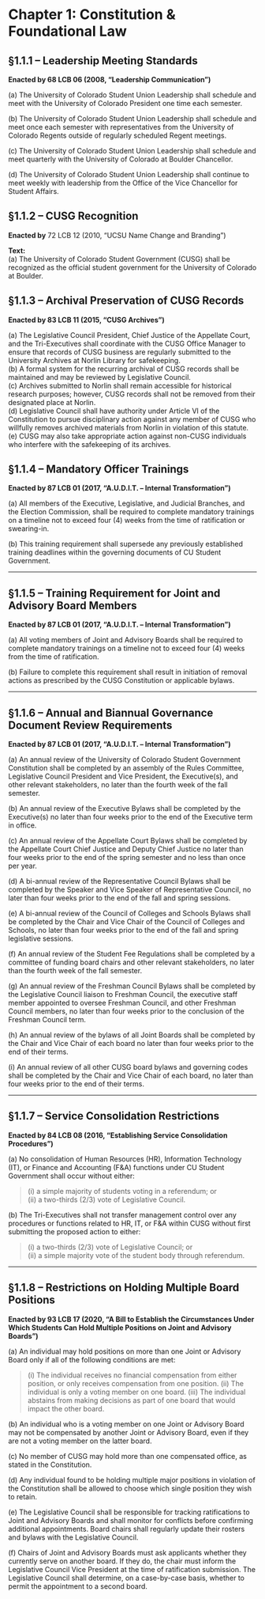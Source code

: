 # Chapter 1: Constitution & Foundational Law

## §1.1.1 – Leadership Meeting Standards  
**Enacted by 68 LCB 06 (2008, “Leadership Communication”)**

(a) The University of Colorado Student Union Leadership shall schedule and meet with the University of Colorado President one time each semester.

(b) The University of Colorado Student Union Leadership shall schedule and meet once each semester with representatives from the University of Colorado Regents outside of regularly scheduled Regent meetings.

(c) The University of Colorado Student Union Leadership shall schedule and meet quarterly with the University of Colorado at Boulder Chancellor.

(d) The University of Colorado Student Union Leadership shall continue to meet weekly with leadership from the Office of the Vice Chancellor for Student Affairs.


## §1.1.2 – CUSG Recognition  
**Enacted by** 72 LCB 12 (2010, “UCSU Name Change and Branding”)

**Text:**  
(a) The University of Colorado Student Government (CUSG) shall be recognized as the official student government for the University of Colorado at Boulder.

## §1.1.3 – Archival Preservation of CUSG Records  
**Enacted by 83 LCB 11 (2015, “CUSG Archives”)**

(a) The Legislative Council President, Chief Justice of the Appellate Court, and the Tri-Executives shall coordinate with the CUSG Office Manager to ensure that records of CUSG business are regularly submitted to the University Archives at Norlin Library for safekeeping.  
(b) A formal system for the recurring archival of CUSG records shall be maintained and may be reviewed by Legislative Council.  
(c) Archives submitted to Norlin shall remain accessible for historical research purposes; however, CUSG records shall not be removed from their designated place at Norlin.  
(d) Legislative Council shall have authority under Article VI of the Constitution to pursue disciplinary action against any member of CUSG who willfully removes archived materials from Norlin in violation of this statute.  
(e) CUSG may also take appropriate action against non-CUSG individuals who interfere with the safekeeping of its archives.

## §1.1.4 – Mandatory Officer Trainings
**Enacted by 87 LCB 01 (2017, “A.U.D.I.T. – Internal Transformation”)**

(a) All members of the Executive, Legislative, and Judicial Branches, and the Election Commission, shall be required to complete mandatory trainings on a timeline not to exceed four (4) weeks from the time of ratification or swearing-in.

(b) This training requirement shall supersede any previously established training deadlines within the governing documents of CU Student Government.

---

## §1.1.5 – Training Requirement for Joint and Advisory Board Members
**Enacted by 87 LCB 01 (2017, “A.U.D.I.T. – Internal Transformation”)**

(a) All voting members of Joint and Advisory Boards shall be required to complete mandatory trainings on a timeline not to exceed four (4) weeks from the time of ratification.

(b) Failure to complete this requirement shall result in initiation of removal actions as prescribed by the CUSG Constitution or applicable bylaws.

---

## §1.1.6 – Annual and Biannual Governance Document Review Requirements
**Enacted by 87 LCB 01 (2017, “A.U.D.I.T. – Internal Transformation”)**

(a) An annual review of the University of Colorado Student Government Constitution shall be completed by an assembly of the Rules Committee, Legislative Council President and Vice President, the Executive(s), and other relevant stakeholders, no later than the fourth week of the fall semester.

(b) An annual review of the Executive Bylaws shall be completed by the Executive(s) no later than four weeks prior to the end of the Executive term in office.

(c) An annual review of the Appellate Court Bylaws shall be completed by the Appellate Court Chief Justice and Deputy Chief Justice no later than four weeks prior to the end of the spring semester and no less than once per year.

(d) A bi-annual review of the Representative Council Bylaws shall be completed by the Speaker and Vice Speaker of Representative Council, no later than four weeks prior to the end of the fall and spring sessions.

(e) A bi-annual review of the Council of Colleges and Schools Bylaws shall be completed by the Chair and Vice Chair of the Council of Colleges and Schools, no later than four weeks prior to the end of the fall and spring legislative sessions.

(f) An annual review of the Student Fee Regulations shall be completed by a committee of funding board chairs and other relevant stakeholders, no later than the fourth week of the fall semester.

(g) An annual review of the Freshman Council Bylaws shall be completed by the Legislative Council liaison to Freshman Council, the executive staff member appointed to oversee Freshman Council, and other Freshman Council members, no later than four weeks prior to the conclusion of the Freshman Council term.

(h) An annual review of the bylaws of all Joint Boards shall be completed by the Chair and Vice Chair of each board no later than four weeks prior to the end of their terms.

(i) An annual review of all other CUSG board bylaws and governing codes shall be completed by the Chair and Vice Chair of each board, no later than four weeks prior to the end of their terms.

---

## §1.1.7 – Service Consolidation Restrictions  
**Enacted by 84 LCB 08 (2016, “Establishing Service Consolidation Procedures”)**

(a) No consolidation of Human Resources (HR), Information Technology (IT), or Finance and Accounting (F&A) functions under CU Student Government shall occur without either:
> (i) a simple majority of students voting in a referendum; or  
> (ii) a two-thirds (2/3) vote of Legislative Council.

(b) The Tri-Executives shall not transfer management control over any procedures or functions related to HR, IT, or F&A within CUSG without first submitting the proposed action to either:
> (i) a two-thirds (2/3) vote of Legislative Council; or  
> (ii) a simple majority vote of the student body through referendum.

---

## §1.1.8 – Restrictions on Holding Multiple Board Positions  
**Enacted by 93 LCB 17 (2020, “A Bill to Establish the Circumstances Under Which Students Can Hold Multiple Positions on Joint and Advisory Boards”)**

(a) An individual may hold positions on more than one Joint or Advisory Board only if all of the following conditions are met:
> (i) The individual receives no financial compensation from either position, or only receives compensation from one position.
> (ii) The individual is only a voting member on one board.
> (iii) The individual abstains from making decisions as part of one board that would impact the other board.

(b) An individual who is a voting member on one Joint or Advisory Board may not be compensated by another Joint or Advisory Board, even if they are not a voting member on the latter board.

(c) No member of CUSG may hold more than one compensated office, as stated in the Constitution.

(d) Any individual found to be holding multiple major positions in violation of the Constitution shall be allowed to choose which single position they wish to retain.

(e) The Legislative Council shall be responsible for tracking ratifications to Joint and Advisory Boards and shall monitor for conflicts before confirming additional appointments. Board chairs shall regularly update their rosters and bylaws with the Legislative Council.

(f) Chairs of Joint and Advisory Boards must ask applicants whether they currently serve on another board. If they do, the chair must inform the Legislative Council Vice President at the time of ratification submission. The Legislative Council shall determine, on a case-by-case basis, whether to permit the appointment to a second board.
